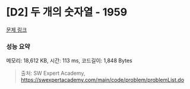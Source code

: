 # [D2] 두 개의 숫자열 - 1959 

[문제 링크](https://swexpertacademy.com/main/code/problem/problemDetail.do?contestProbId=AV5PpoFaAS4DFAUq) 

### 성능 요약

메모리: 18,612 KB, 시간: 113 ms, 코드길이: 1,848 Bytes



> 출처: SW Expert Academy, https://swexpertacademy.com/main/code/problem/problemList.do